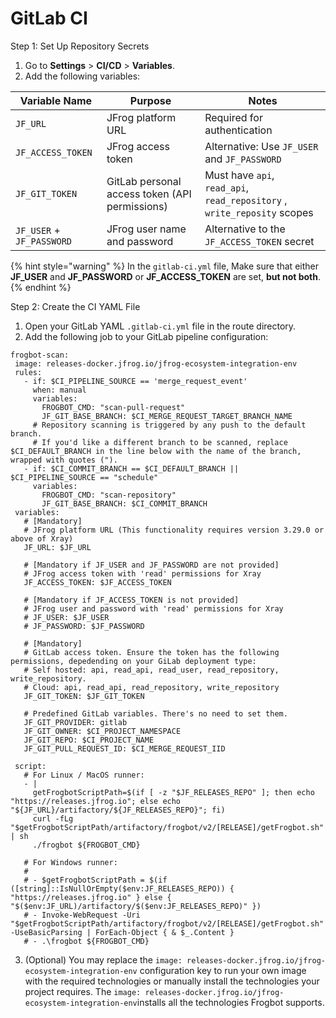 # GitLab CI

Step 1: Set Up Repository Secrets

1. Go to **Settings** > **CI/CD** > **Variables**.
2. Add the following variables:

| Variable Name             | Purpose                                        | Notes                                                                    |
| ------------------------- | ---------------------------------------------- | ------------------------------------------------------------------------ |
| `JF_URL`                  | JFrog platform URL                             | Required for authentication                                              |
| `JF_ACCESS_TOKEN`         | JFrog access token                             | Alternative: Use `JF_USER` and `JF_PASSWORD`                             |
| `JF_GIT_TOKEN`            | GitLab personal access token (API permissions) | Must have `api`, `read_api`, `read_repository` , `write_reposity` scopes |
| `JF_USER` + `JF_PASSWORD` | JFrog user name and password                   | Alternative to the `JF_ACCESS_TOKEN` secret                              |

{% hint style="warning" %}
In the `gitlab-ci.yml` file, Make sure that either **JF\_USER** and **JF\_PASSWORD** or **JF\_ACCESS\_TOKEN** are set, **but not both**.
{% endhint %}

Step 2: Create the CI YAML File

1. Open your GitLab YAML `.gitlab-ci.yml` file in the route directory.
2. Add the following job to your GitLab pipeline configuration:

```
frogbot-scan:
 image: releases-docker.jfrog.io/jfrog-ecosystem-integration-env
 rules:
   - if: $CI_PIPELINE_SOURCE == 'merge_request_event'
     when: manual
     variables:
       FROGBOT_CMD: "scan-pull-request"
       JF_GIT_BASE_BRANCH: $CI_MERGE_REQUEST_TARGET_BRANCH_NAME
     # Repository scanning is triggered by any push to the default branch.
     # If you'd like a different branch to be scanned, replace $CI_DEFAULT_BRANCH in the line below with the name of the branch, wrapped with quotes (").
   - if: $CI_COMMIT_BRANCH == $CI_DEFAULT_BRANCH || $CI_PIPELINE_SOURCE == "schedule"
     variables:
       FROGBOT_CMD: "scan-repository"
       JF_GIT_BASE_BRANCH: $CI_COMMIT_BRANCH
 variables:
   # [Mandatory]
   # JFrog platform URL (This functionality requires version 3.29.0 or above of Xray)
   JF_URL: $JF_URL

   # [Mandatory if JF_USER and JF_PASSWORD are not provided]
   # JFrog access token with 'read' permissions for Xray
   JF_ACCESS_TOKEN: $JF_ACCESS_TOKEN

   # [Mandatory if JF_ACCESS_TOKEN is not provided]
   # JFrog user and password with 'read' permissions for Xray
   # JF_USER: $JF_USER
   # JF_PASSWORD: $JF_PASSWORD

   # [Mandatory]
   # GitLab access token. Ensure the token has the following permissions, depedending on your GiLab deployment type:
   # Self hosted: api, read_api, read_user, read_repository, write_repository.
   # Cloud: api, read_api, read_repository, write_repository
   JF_GIT_TOKEN: $JF_GIT_TOKEN

   # Predefined GitLab variables. There's no need to set them.
   JF_GIT_PROVIDER: gitlab
   JF_GIT_OWNER: $CI_PROJECT_NAMESPACE
   JF_GIT_REPO: $CI_PROJECT_NAME
   JF_GIT_PULL_REQUEST_ID: $CI_MERGE_REQUEST_IID

 script:
   # For Linux / MacOS runner:
   - |
     getFrogbotScriptPath=$(if [ -z "$JF_RELEASES_REPO" ]; then echo "https://releases.jfrog.io"; else echo "${JF_URL}/artifactory/${JF_RELEASES_REPO}"; fi)
     curl -fLg "$getFrogbotScriptPath/artifactory/frogbot/v2/[RELEASE]/getFrogbot.sh" | sh
     ./frogbot ${FROGBOT_CMD}

   # For Windows runner:
   #
   # - $getFrogbotScriptPath = $(if ([string]::IsNullOrEmpty($env:JF_RELEASES_REPO)) { "https://releases.jfrog.io" } else { "$($env:JF_URL)/artifactory/$($env:JF_RELEASES_REPO)" })
   # - Invoke-WebRequest -Uri "$getFrogbotScriptPath/artifactory/frogbot/v2/[RELEASE]/getFrogbot.sh" -UseBasicParsing | ForEach-Object { & $_.Content }
   # - .\frogbot ${FROGBOT_CMD}
```

3. (Optional) You may replace the `image: releases-docker.jfrog.io/jfrog-ecosystem-integration-env` configuration key to run your own image with the required technologies or manually install the technologies your project requires. The `image: releases-docker.jfrog.io/jfrog-ecosystem-integration-env`installs all the technologies Frogbot supports.

